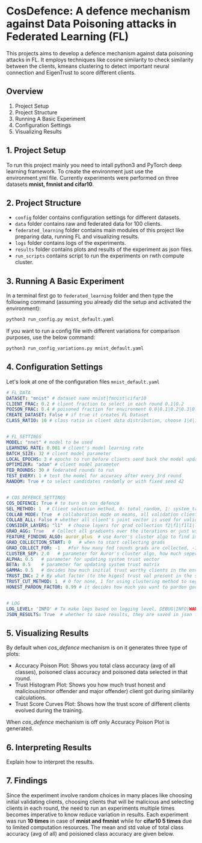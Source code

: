 # CosDefence: A defence mechanism against Data Poisoning attacks in Federated Learning (FL)

This projects aims to develop a defence mechanism against data poisoning attacks in FL. It employs techniques like cosine similarity to check similarity between the clients, kmeans clustering to detect important neural connection and EigenTrust to score different clients.

## Overview

1. Project Setup
2. Project Structure
3. Running A Basic Experiment
4. Configuration Settings
5. Visualizing Results

## 1. Project Setup

To run this project mainly you need to intall python3 and PyTorch deep learning framework. To create the environment just use the environment.yml file. Currently experiments were performed on three datasets **mnist, fmnist and cifar10**.

## 2. Project Structure

- `config` folder contains configuration settings for different datasets.
- `data` folder contains raw and federated data for 100 clients.
- `federated_learning` folder contains main modules of this project like preparing data, running FL and visualizing results.
- `logs` folder contains logs of the experiments.
- `results` folder contains plots and results of the experiment as json files.
- `run_scripts` contains script to run the experiments on rwth compute cluster.

## 3. Running A Basic Experiment

In a terminal first go to `federated_learning` folder and then type the following command (assuming you already did the setup and activated the environment):

```bash
python3 run_config.py mnist_default.yaml
```

If you want to run a config file with different variations for comparison purposes, use the below command:

```bash
python3 run_config_variations.py mnist_default.yaml
```

## 4. Configuration Settings

Let's look at one of the configuration files `mnist_default.yaml`

```yaml
# FL_DATA
DATASET: "mnist" # dataset name mnist|fmnist|cifar10
CLIENT_FRAC: 0.2 # client fraction to select in each round 0.1|0.2
POISON_FRAC: 0.4 # poisoned fraction for environment 0.0|0.1|0.2|0.3|0.4|0.5|0.6
CREATE_DATASET: False # if true it creates FL Dataset
CLASS_RATIO: 10 # class ratio in client data distribution, choose 1|4|10


# FL_SETTINGS
MODEL: "nnet" # model to be used
LEARNING_RATE: 0.001 # client's model learning rate
BATCH_SIZE: 32 # client model parameter
LOCAL_EPOCHS: 3 # epochs to run before clients send back the model update
OPTIMIZER: "adam" # client model parameter
FED_ROUNDS: 30 # federated rounds to run
TEST_EVERY: 1 # test the model for accuracy after every 3rd round
RANDOM: True # to select candidates randomly or with fixed seed 42 


# COS_DEFENCE_SETTINGS
COS_DEFENCE: True # to turn on cos_defence
SEL_METHOD: 1  # Client selection method, 0: total_random, 1: system_trust as probability, 2: top k clients according to system_trust
COLLAB_MODE: True  # collaboration mode on means, all validation clients jointly assign trust
COLLAB_ALL: False # whether all client's joint vector is used for validation or top half
CONSIDER_LAYERS: "l1"  # choose layers for grad collection f2|f1|f1l1|l1|l2|all
GRAD_AGG: True   # Collect all gradients over the iterations or just use last iteration grads
FEATURE_FINDING_ALGO: auror_plus  # use Auror's cluster algo to find important neural units in the layers, other options none|auror_plus
GRAD_COLLECTION_START: 0   # when to start collecting grads 
GRAD_COLLECT_FOR: -1   #for how many fed rounds grads are collected, -1 means selected based on client_frac 
CLUSTER_SEP: 2.0   # parameter for Auror's cluster algo, how much seperation between clusters to consider them important
ALPHA: 0.5   # parameter for updating system trust vector
BETA: 0.5    # parameter for updating system trust matrix
GAMMA: 0.5   # decides how much initial trust worthy clients in the environment
TRUST_INC: 2 # By what factor (to the higest trust val present in the system) we should increase initial validation client's trust
TRUST_CUT_METHOD: 1  # 0 for none, 1 for using clustering method to segregate, 2 for using median, mean, std method
HONEST_PARDON_FACTOR: 0.99 # it decides how much you want to pardon good clients getting bad trust values


# LOG
LOG_LEVEL: 'INFO' # To make logs based on logging level, DEBUG|INFO|WARNING|ERROR|CRITICAL
JSON_RESULTS: True  # whether to save results, they are saved in json files for later visualization
```

## 5. Visualizing Results

By default when _cos_defence_ mechanism is on it generates three type of plots:

- Accuracy Poison Plot: Shows you total class accuracy (avg of all classes), poisoned class accuracy and poisoned data selected in that round.
- Trust Histogram Plot: Shows you how much trust honest and malicious(minor offender and major offender) client got during similarity calculations.
- Trust Score Curves Plot: Shows how the trust score of different clients evolved during the training.

When _cos_defence_ mechanism is off only Accuracy Poison Plot is generated.

## 6. Interpreting Results

Explain how to interpret the results.

## 7. Findings

Since the experiment involve random choices in many places like choosing initial validating clients, choosing clients that will be malicious and selecting clients in each round, the need to run an experiments multiple times becomes imperative to know reduce variation in results.
Each experiment was run **10 times** in case of **mnist and fmnist** while for **cifar10 5 times** due to limited computation resources. The mean and std value of total class accuracy (avg of all) and poisioned class accuracy are given below.

